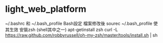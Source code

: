 # light_web_platform
~/.bashrc 和 ~/.bash_profile Bash設定
檔案修改後 sourec ~/.bash_profile 使其生效
安裝zsh (shell其中之一) apt-getinstall zsh
curl -L https://raw.github.com/robbyrussell/oh-my-zsh/master/tools/install.sh | sh
